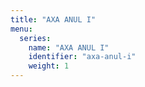 ```yaml
---
title: "AXA ANUL I"
menu:
  series:
    name: "AXA ANUL I"
    identifier: "axa-anul-i"
    weight: 1
---
```

